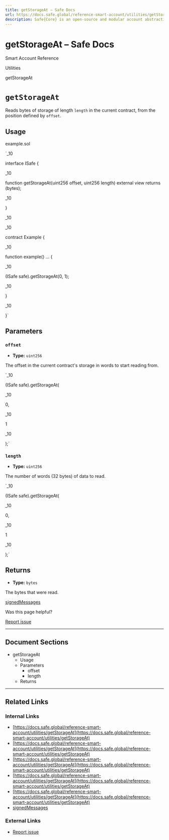 ```yaml
---
title: getStorageAt – Safe Docs
url: https://docs.safe.global/reference-smart-account/utilities/getStorageAt
description: Safe{Core} is an open-source and modular account abstraction stack. Learn about its features and how to use it.
---
```


# getStorageAt – Safe Docs

Smart Account Reference

Utilities

getStorageAt

# `getStorageAt`

Reads bytes of storage of length `length` in the current contract, from the position defined by `offset`.

## Usage



example.sol

`_10

interface ISafe {

_10

function getStorageAt(uint256 offset, uint256 length) external view returns (bytes);

_10

}

_10

_10

contract Example {

_10

function example() ... {

_10

(ISafe safe).getStorageAt(0, 1);

_10

}

_10

}`

## Parameters

### `offset`

- **Type:** `uint256`

The offset in the current contract's storage in words to start reading from.

`_10

(ISafe safe).getStorageAt(

_10

0,

_10

1

_10

);`

### `length`

- **Type:** `uint256`

The number of words (32 bytes) of data to read.

`_10

(ISafe safe).getStorageAt(

_10

0,

_10

1

_10

);`

## Returns

- **Type:** `bytes`

The bytes that were read.

[signedMessages](/reference-smart-account/signatures/signedMessages "signedMessages")

Was this page helpful?

[Report issue](https://github.com/safe-global/safe-docs/issues/new?assignees=&labels=nextra-feedback&projects=&template=nextra-feedback.yml&title=%5BFeedback%5D+)

---

## Document Sections

- getStorageAt
  - Usage
  - Parameters
    - offset
    - length
  - Returns

---

## Related Links

### Internal Links

- [https://docs.safe.global/reference-smart-account/utilities/getStorageAt](https://docs.safe.global/reference-smart-account/utilities/getStorageAt)
- [https://docs.safe.global/reference-smart-account/utilities/getStorageAt](https://docs.safe.global/reference-smart-account/utilities/getStorageAt)
- [https://docs.safe.global/reference-smart-account/utilities/getStorageAt](https://docs.safe.global/reference-smart-account/utilities/getStorageAt)
- [https://docs.safe.global/reference-smart-account/utilities/getStorageAt](https://docs.safe.global/reference-smart-account/utilities/getStorageAt)
- [https://docs.safe.global/reference-smart-account/utilities/getStorageAt](https://docs.safe.global/reference-smart-account/utilities/getStorageAt)
- [signedMessages](https://docs.safe.global/reference-smart-account/signatures/signedMessages)

### External Links

- [Report issue](https://github.com/safe-global/safe-docs/issues/new?assignees=&labels=nextra-feedback&projects=&template=nextra-feedback.yml&title=%5BFeedback%5D+)
